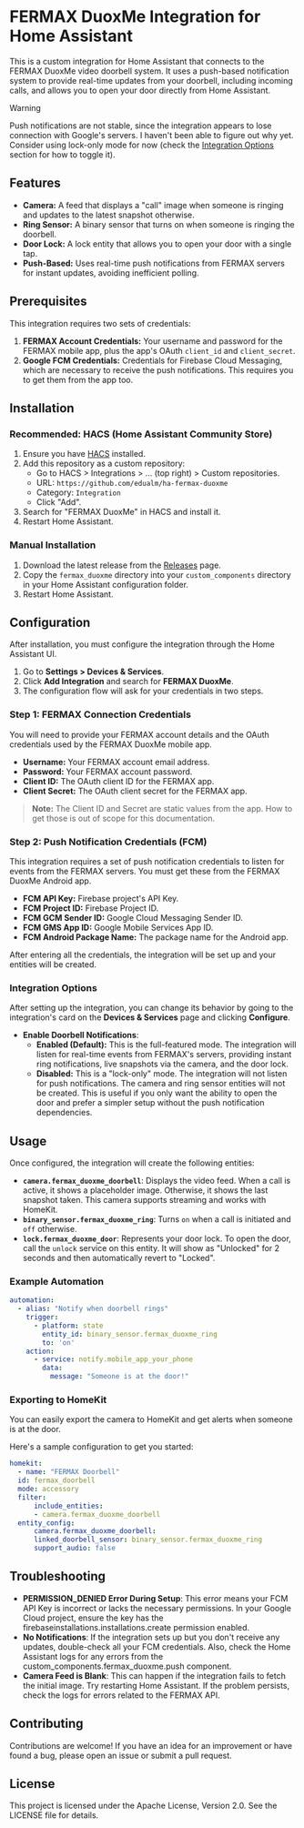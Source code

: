 # FERMAX DuoxMe Integration for Home Assistant

This is a custom integration for Home Assistant that connects to the FERMAX DuoxMe video doorbell system. It uses a push-based notification system to provide real-time updates from your doorbell, including incoming calls, and allows you to open your door directly from Home Assistant.

> [!WARNING]
> Push notifications are not stable, since the integration appears to lose connection with Google's servers. I haven't been able to figure out why yet. Consider using lock-only mode for now (check the [Integration Options](#integration-options) section for how to toggle it).

## Features

* **Camera:** A feed that displays a "call" image when someone is ringing and updates to the latest snapshot otherwise.
* **Ring Sensor:** A binary sensor that turns on when someone is ringing the doorbell.
* **Door Lock:** A lock entity that allows you to open your door with a single tap.
* **Push-Based:** Uses real-time push notifications from FERMAX servers for instant updates, avoiding inefficient polling.

## Prerequisites

This integration requires two sets of credentials:

1.  **FERMAX Account Credentials:** Your username and password for the FERMAX mobile app, plus the app's OAuth `client_id` and `client_secret`.
2.  **Google FCM Credentials:** Credentials for Firebase Cloud Messaging, which are necessary to receive the push notifications. This requires you to get them from the app too.

## Installation

### Recommended: HACS (Home Assistant Community Store)

1.  Ensure you have [HACS](https://hacs.xyz/) installed.
2.  Add this repository as a custom repository:
    * Go to HACS > Integrations > ... (top right) > Custom repositories.
    * URL: `https://github.com/edualm/ha-fermax-duoxme`
    * Category: `Integration`
    * Click "Add".
3.  Search for "FERMAX DuoxMe" in HACS and install it.
4.  Restart Home Assistant.

### Manual Installation

1.  Download the latest release from the [Releases](https://github.com/edualm/ha-fermax-duoxme/releases) page.
2.  Copy the `fermax_duoxme` directory into your `custom_components` directory in your Home Assistant configuration folder.
3.  Restart Home Assistant.

## Configuration

After installation, you must configure the integration through the Home Assistant UI.

1.  Go to **Settings > Devices & Services**.
2.  Click **Add Integration** and search for **FERMAX DuoxMe**.
3.  The configuration flow will ask for your credentials in two steps.

### Step 1: FERMAX Connection Credentials

You will need to provide your FERMAX account details and the OAuth credentials used by the FERMAX DuoxMe mobile app.

* **Username:** Your FERMAX account email address.
* **Password:** Your FERMAX account password.
* **Client ID:** The OAuth client ID for the FERMAX app.
* **Client Secret:** The OAuth client secret for the FERMAX app.

> **Note:** The Client ID and Secret are static values from the app. How to get those is out of scope for this documentation.

### Step 2: Push Notification Credentials (FCM)

This integration requires a set of push notification credentials to listen for events from the FERMAX servers. You must get these from the FERMAX DuoxMe Android app.

* **FCM API Key:** Firebase project's API Key.
* **FCM Project ID:** Firebase Project ID.
* **FCM GCM Sender ID:** Google Cloud Messaging Sender ID.
* **FCM GMS App ID:** Google Mobile Services App ID.
* **FCM Android Package Name:** The package name for the Android app.

After entering all the credentials, the integration will be set up and your entities will be created.

### Integration Options

After setting up the integration, you can change its behavior by going to the integration's card on the **Devices & Services** page and clicking **Configure**.

* **Enable Doorbell Notifications**:
    * **Enabled (Default):** This is the full-featured mode. The integration will listen for real-time events from FERMAX's servers, providing instant ring notifications, live snapshots via the camera, and the door lock.
    * **Disabled:** This is a "lock-only" mode. The integration will not listen for push notifications. The camera and ring sensor entities will not be created. This is useful if you only want the ability to open the door and prefer a simpler setup without the push notification dependencies.

## Usage

Once configured, the integration will create the following entities:

* **`camera.fermax_duoxme_doorbell`**: Displays the video feed. When a call is active, it shows a placeholder image. Otherwise, it shows the last snapshot taken. This camera supports streaming and works with HomeKit.
* **`binary_sensor.fermax_duoxme_ring`**: Turns `on` when a call is initiated and `off` otherwise.
* **`lock.fermax_duoxme_door`**: Represents your door lock. To open the door, call the `unlock` service on this entity. It will show as "Unlocked" for 2 seconds and then automatically revert to "Locked".

### Example Automation

```yaml
automation:
  - alias: "Notify when doorbell rings"
    trigger:
      - platform: state
        entity_id: binary_sensor.fermax_duoxme_ring
        to: 'on'
    action:
      - service: notify.mobile_app_your_phone
        data:
          message: "Someone is at the door!"
```

### Exporting to HomeKit

You can easily export the camera to HomeKit and get alerts when someone is at the door.

Here's a sample configuration to get you started:

```yaml
homekit:
  - name: "FERMAX Doorbell"
  id: fermax_doorbell
  mode: accessory
  filter:
      include_entities:
      - camera.fermax_duoxme_doorbell
  entity_config:
      camera.fermax_duoxme_doorbell:
      linked_doorbell_sensor: binary_sensor.fermax_duoxme_ring
      support_audio: false
```

## Troubleshooting

* **PERMISSION_DENIED Error During Setup**: This error means your FCM API Key is incorrect or lacks the necessary permissions. In your Google Cloud project, ensure the key has the firebaseinstallations.installations.create permission enabled.
* **No Notifications**: If the integration sets up but you don't receive any updates, double-check all your FCM credentials. Also, check the Home Assistant logs for any errors from the custom_components.fermax_duoxme.push component.
* **Camera Feed is Blank**: This can happen if the integration fails to fetch the initial image. Try restarting Home Assistant. If the problem persists, check the logs for errors related to the FERMAX API.

## Contributing

Contributions are welcome! If you have an idea for an improvement or have found a bug, please open an issue or submit a pull request.

## License

This project is licensed under the Apache License, Version 2.0. See the LICENSE file for details.